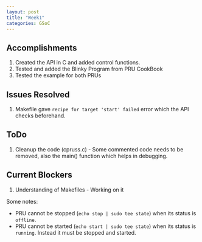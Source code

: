 ```yaml
---
layout: post
title: "Week1"
categories: GSoC
---
```

## Accomplishments
1. Created the API in C and added control functions.
2. Tested and added the Blinky Program from PRU CookBook
3. Tested the example for both PRUs


## Issues Resolved
1. Makefile gave `recipe for target 'start' failed` error which the API checks beforehand.

## ToDo
1. Cleanup the code (cpruss.c) - Some commented code needs to be removed, also the main() function which helps in debugging.

## Current Blockers
1. Understanding of Makefiles - Working on it

Some notes:
- PRU cannot be stopped (`echo stop | sudo tee state`) when its status is `offline`.
- PRU cannot be started (`echo start | sudo tee state`) when its status is `running`. Instead it must be stopped and started.
